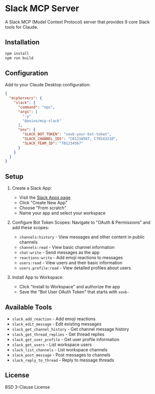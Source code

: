 # Slack MCP Server

A Slack MCP (Model Context Protocol) server that provides 9 core Slack tools for Claude.

## Installation

```bash
npm install
npm run build
```

## Configuration

Add to your Claude Desktop configuration:

```json
{
  "mcpServers": {
    "slack": {
      "command": "npx",
      "args": [
        "-y"
        "@axivo/mcp-slack"
      ],
      "env": {
        "SLACK_BOT_TOKEN": "xoxb-your-bot-token",
        "SLACK_CHANNEL_IDS": "C01234567, C76543210",
        "SLACK_TEAM_ID": "T01234567"
      }
    }
  }
}
```

## Setup

1. Create a Slack App:
   - Visit the [Slack Apps page](https://api.slack.com/apps)
   - Click "Create New App"
   - Choose "From scratch"
   - Name your app and select your workspace

2. Configure Bot Token Scopes:
   Navigate to "OAuth & Permissions" and add these scopes:
   - `channels:history` - View messages and other content in public channels
   - `channels:read` - View basic channel information
   - `chat:write` - Send messages as the app
   - `reactions:write` - Add emoji reactions to messages
   - `users:read` - View users and their basic information
   - `users.profile:read` - View detailed profiles about users

4. Install App to Workspace:
   - Click "Install to Workspace" and authorize the app
   - Save the "Bot User OAuth Token" that starts with `xoxb-`

## Available Tools

- `slack_add_reaction` - Add emoji reactions
- `slack_edit_message` - Edit existing messages
- `slack_get_channel_history` - Get channel message history
- `slack_get_thread_replies` - Get thread replies
- `slack_get_user_profile` - Get user profile information
- `slack_get_users` - List workspace users
- `slack_list_channels` - List workspace channels
- `slack_post_message` - Post messages to channels
- `slack_reply_to_thread` - Reply to message threads

## License

BSD 3-Clause License

